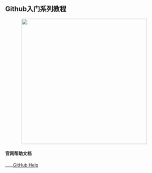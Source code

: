 ## Github入门系列教程

<div align="center">
    <img src="http://5b0988e595225.cdn.sohucs.com/images/20180522/6573988e7f144d068f5aa3d12475d0df.jpeg" width="400px">
    <br>
</div>

#### 官网帮助文档
____[GitHub Help](https://help.github.com/)

